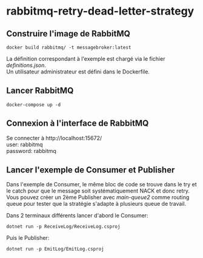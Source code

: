 # rabbitmq-retry-dead-letter-strategy



## Construire l'image de RabbitMQ

```
docker build rabbitmq/ -t messagebroker:latest
```

La définition correspondant à l'exemple est chargé via le fichier *definitions.json*.  
Un utilisateur administrateur est défini dans le Dockerfile.  

## Lancer RabbitMQ

```
docker-compose up -d
```

## Connexion à l'interface de RabbitMQ

Se connecter à http://localhost:15672/   
user: rabbitmq  
password: rabbitmq

## Lancer l'exemple de Consumer et Publisher

Dans l'exemple de Consumer, le même bloc de code se trouve dans le try et le catch pour que le message soit systématiquement NACK et donc retry.  
Vous pouvez créer un 2ème Publisher avec *main-queue2* comme routing queue pour tester que la stratégie s'adapte à plusieurs queue de travail.


Dans 2 terminaux différents lancer d'abord le Consumer:
```
dotnet run -p ReceiveLog/ReceiveLog.csproj
```

Puis le Publisher:
```
dotnet run -p EmitLog/EmitLog.csproj
```
